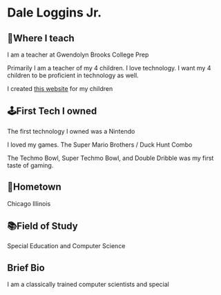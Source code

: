 <h1> Dale Loggins Jr.</h1>



<h2>💼Where I teach</h2>
<p>I am a teacher at Gwendolyn Brooks College Prep</p>
<p>Primarily I am a teacher of my 4 children. I love technology. I want my 4 children to be proficient in technology as well.</p>
<p>I created <a href="https://www.simplehs.com">this website</a> for my children</p>
<h2>🕹️First Tech I owned</h2>
<p>The first technology I owned was a Nintendo</p>
<p>I loved my games. The Super Mario Brothers / Duck Hunt Combo</p>
<p>The Techmo Bowl, Super Techmo Bowl, and Double Dribble was my first taste of gaming.</p>
<h2>🏡Hometown</h2>
<p>Chicago Illinois</p>
<h2>📚Field of Study</h2>
<p>Special Education and Computer Science</p>
<h2>Brief Bio</h2>
<p>I am a classically trained computer scientists and special 

<!--
**daleloggins/daleloggins** is a ✨ _special_ ✨ repository because its `README.md` (this file) appears on your GitHub profile.

Here are some ideas to get you started:

- 🔭 I’m currently working on ...
- 🌱 I’m currently learning ...
- 👯 I’m looking to collaborate on ...
- 🤔 I’m looking for help with ...
- 💬 Ask me about ...
- 📫 How to reach me: ...
- 😄 Pronouns: ...
- ⚡ Fun fact: ...
-->
